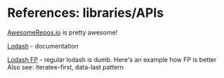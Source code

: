 # References: libraries/APIs

[AwesomeRepos.io](https://awesomerepos.io/awesome/sindresorhus/awesome-nodejs) is pretty awesome!

[Lodash](https://lodash.com/docs/4.17.15) - documentation

[Lodash FP](https://dev.to/ifarmgolems/what-is-lodash-fp-even-4ohd) - regular lodash is dumb. Here's an example how FP is better  
Also see: iteratee-first, data-last pattern





